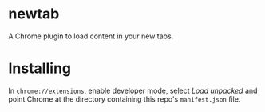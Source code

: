 # newtab

A Chrome plugin to load content in your new tabs.

# Installing

In `chrome://extensions`, enable developer mode, select _Load unpacked_ and point Chrome at the directory
containing this repo's `manifest.json` file.
